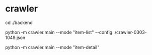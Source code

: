 
# crawler

cd ./backend

python -m crawler.main --mode "item-list" --config ./crawler-0303-1049.json

python -m crawler.main --mode "item-detail"

